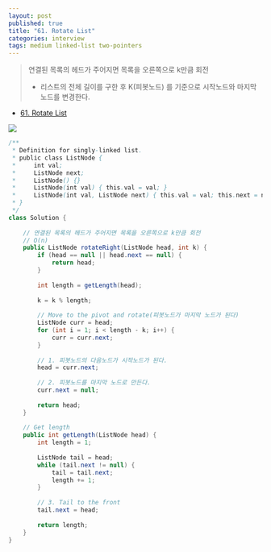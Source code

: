 ```yaml
---
layout: post
published: true
title: "61. Rotate List"
categories: interview
tags: medium linked-list two-pointers
---
```


> 연결된 목록의 헤드가 주어지면 목록을 오른쪽으로 k만큼 회전
> - 리스트의 전체 길이를 구한 후 K(피봇노드) 를 기준으로 시작노드와 마지막 노드를 변경한다.

- [61. Rotate List](https://leetcode.com/problems/rotate-list/)

![](https://assets.leetcode.com/uploads/2020/11/13/rotate1.jpg)

```java
/**
 * Definition for singly-linked list.
 * public class ListNode {
 *     int val;
 *     ListNode next;
 *     ListNode() {}
 *     ListNode(int val) { this.val = val; }
 *     ListNode(int val, ListNode next) { this.val = val; this.next = next; }
 * }
 */
class Solution {
    
    // 연결된 목록의 헤드가 주어지면 목록을 오른쪽으로 k만큼 회전
    // O(n)
    public ListNode rotateRight(ListNode head, int k) {
        if (head == null || head.next == null) {
            return head;
        }
        
        int length = getLength(head);
        
        k = k % length;
        
        // Move to the pivot and rotate(피봇노드가 마지막 노드가 된다)
        ListNode curr = head;
        for (int i = 1; i < length - k; i++) {
            curr = curr.next;
        } 
        
        // 1. 피봇노드의 다음노드가 시작노드가 된다.
        head = curr.next;
        
        // 2. 피봇노드를 마지막 노드로 만든다.
        curr.next = null;
        
        return head;
    }
    
    // Get length
    public int getLength(ListNode head) {
        int length = 1;
        
        ListNode tail = head;
        while (tail.next != null) {
            tail = tail.next;
            length += 1;
        }
        
        // 3. Tail to the front
        tail.next = head;
        
        return length;
    }
}
```